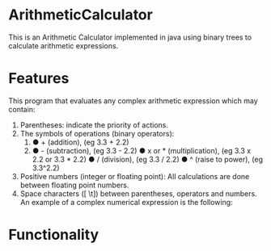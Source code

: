 # ArithmeticCalculator

This is an Arithmetic Calculator implemented in java using binary trees to calculate arithmetic expressions.

# Features 

This program  that evaluates any complex arithmetic expression which may contain:
1. Parentheses: indicate the priority of actions.
2. The symbols of operations (binary operators):
    1. ●  + (addition), (eg 3.3 + 2.2)
    2. ●  - (subtraction), (eg 3.3 - 2.2)
    ●  x or * (multiplication), (eg 3.3 x 2.2 or 3.3 * 2.2)
    ●  / (division), (eg 3.3 / 2.2)
    ●  ^ (raise to power), (eg 3.3^2.2)
4. Positive numbers (integer or floating point): All calculations are done
between floating point numbers.
5. Space characters ([ \t]) between parentheses, operators and numbers.
An example of a complex numerical expression is the following:

# Functionality


